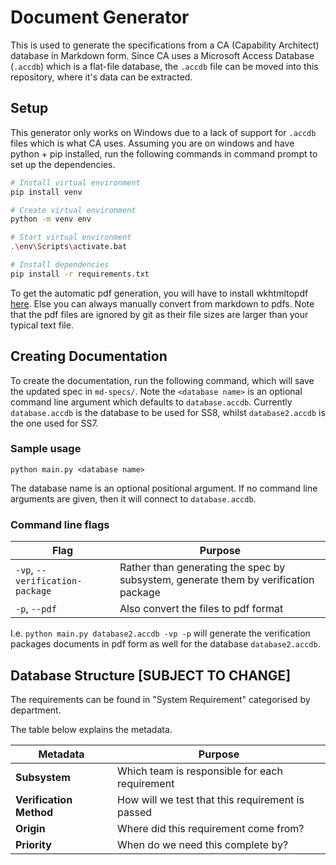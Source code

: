 # Document Generator

This is used to generate the specifications from a CA (Capability Architect) database in Markdown form.
Since CA uses a Microsoft Access Database (`.accdb`) which is a flat-file database, the `.accdb` file can be moved into this repository, where it's data can be extracted.

## Setup

This generator only works on Windows due to a lack of support for `.accdb` files which is what CA uses.
Assuming you are on windows and have python + pip installed, run the following commands in command prompt to set up the dependencies.

```sh
# Install virtual environment
pip install venv

# Create virtual environment
python -m venv env

# Start virtual environment
.\env\Scripts\activate.bat

# Install dependencies
pip install -r requirements.txt
```

To get the automatic pdf generation, you will have to install wkhtmltopdf [here](https://wkhtmltopdf.org/downloads.html).
Else you can always manually convert from markdown to pdfs.
Note that the pdf files are ignored by git as their file sizes are larger than your typical text file.

## Creating Documentation

To create the documentation, run the following command, which will save the updated spec in `md-specs/`.
Note the `<database name>` is an optional command line argument which defaults to `database.accdb`.
Currently `database.accdb` is the database to be used for SS8, whilst `database2.accdb` is the one used for SS7.

### Sample usage

```
python main.py <database name>
```

The database name is an optional positional argument.
If no command line arguments are given, then it will connect to `database.accdb`.

### Command line flags

| Flag                            | Purpose                                                                             |
| ------------------------------- | ----------------------------------------------------------------------------------- |
| `-vp`, `--verification-package` | Rather than generating the spec by subsystem, generate them by verification package |
| `-p`, `--pdf`                   | Also convert the files to pdf format                                                |

I.e. `python main.py database2.accdb -vp -p` will generate the verification packages documents in pdf form as well for the database `database2.accdb`.


## Database Structure [SUBJECT TO CHANGE]

The requirements can be found in "System Requirement" categorised by department.

The table below explains the metadata.

| Metadata                | Purpose                                          |
| ----------------------- | ------------------------------------------------ |
| **Subsystem**           | Which team is responsible for each requirement   |
| **Verification Method** | How will we test that this requirement is passed |
| **Origin**              | Where did this requirement come from?            |
| **Priority**            | When do we need this complete by?                |
